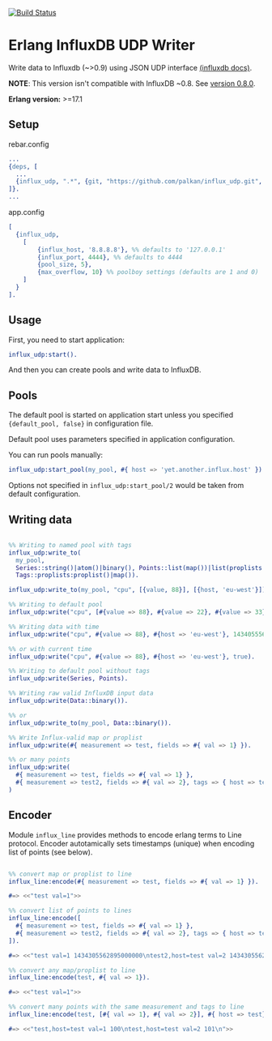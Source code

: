 [![Build Status](https://travis-ci.org/palkan/influx_udp.svg?branch=master)](https://travis-ci.org/palkan/influx_udp)

Erlang InfluxDB UDP Writer
==========================

Write data to Influxdb (~>0.9) using JSON UDP interface [(influxdb docs)](http://influxdb.com/docs/v0.9/concepts/reading_and_writing_data.html).

**NOTE**: This version isn't compatible with InfluxDB ~0.8. See [version 0.8.0](https://github.com/palkan/influx_udp/tree/0.8.0).

**Erlang version:** >=17.1

## Setup

rebar.config
```erlang
...
{deps, [
  ...
  {influx_udp, ".*", {git, "https://github.com/palkan/influx_udp.git", "master"}}
]}.
...
```

app.config
```erlang
[
  {influx_udp,
    [
        {influx_host, '8.8.8.8'}, %% defaults to '127.0.0.1'
        {influx_port, 4444}, %% defaults to 4444
        {pool_size, 5}, 
        {max_overflow, 10} %% poolboy settings (defaults are 1 and 0)
    ]
  }
].
```

## Usage

First, you need to start application: 

```erlang
influx_udp:start().
``` 

And then you can create pools and write data to InfluxDB.

## Pools

The default pool is started on application start unless you specified `{default_pool, false}` in configuration file.

Default pool uses parameters specified in application configuration.

You can run pools manually:

```erlang
influx_udp:start_pool(my_pool, #{ host => 'yet.another.influx.host' }).
```

Options not specified in `influx_udp:start_pool/2` would be taken from default configuration.

## Writing data

```erlang

%% Writing to named pool with tags
influx_udp:write_to(
  my_pool,
  Series::string()|atom()|binary(), Points::list(map())|list(proplists:proplist())|map()|proplists:proplist(),
  Tags::proplists:proplist()|map()). 

influx_udp:write_to(my_pool, "cpu", [{value, 88}], [{host, 'eu-west'}]).

%% Writing to default pool
influx_udp:write("cpu", [#{value => 88}, #{value => 22}, #{value => 33}], [{host, 'eu-west'}]).

%% Writing data with time
influx_udp:write("cpu", #{value => 88}, #{host => 'eu-west'}, 1434055562000000000).

%% or with current time
influx_udp:write("cpu", #{value => 88}, #{host => 'eu-west'}, true).

%% Writing to default pool without tags
influx_udp:write(Series, Points).

%% Writing raw valid InfluxDB input data
influx_udp:write(Data::binary()).

%% or
influx_udp:write_to(my_pool, Data::binary()).

%% Write Influx-valid map or proplist
influx_udp:write(#{ measurement => test, fields => #{ val => 1} }).

%% or many points
influx_udp:write(
  #{ measurement => test, fields => #{ val => 1} },
  #{ measurement => test2, fields => #{ val => 2}, tags => { host => test}}
)
```

## Encoder

Module `influx_line` provides methods to encode erlang terms to Line protocol.
Encoder autotamically sets timestamps (unique) when encoding list of points (see below).

```erlang

%% convert map or proplist to line
influx_line:encode(#{ measurement => test, fields => #{ val => 1} }).

#=> <<"test val=1">>

%% convert list of points to lines
influx_line:encode([
  #{ measurement => test, fields => #{ val => 1} },
  #{ measurement => test2, fields => #{ val => 2}, tags => { host => test}}
]).

#=> <<"test val=1 1434305562895000000\ntest2,host=test val=2 1434305562895000001">>

%% convert any map/proplist to line
influx_line:encode(test, #{ val => 1}).

#=> <<"test val=1">>

%% convert many points with the same measurement and tags to line
influx_line:encode(test, [#{ val => 1}, #{ val => 2}], #{ host => test}, 100).

#=> <<"test,host=test val=1 100\ntest,host=test val=2 101\n">>
```